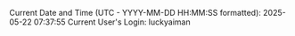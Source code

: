 Current Date and Time (UTC - YYYY-MM-DD HH:MM:SS formatted): 2025-05-22 07:37:55
Current User's Login: luckyaiman
